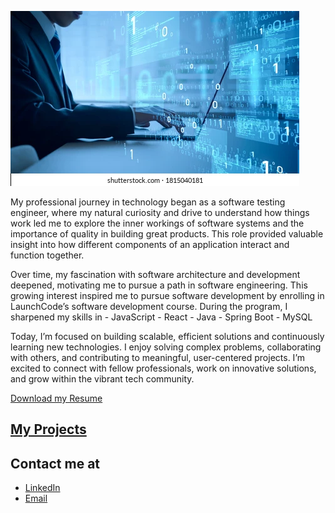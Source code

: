 ![My Portfolio Image](images/portfolio.jpeg)

My professional journey in technology began as a software testing engineer, where my natural curiosity and drive to understand how things work led me to explore the inner workings of software systems and the importance of quality in building great products. This role provided valuable insight into how different components of an application interact and function together.

Over time, my fascination with software architecture and development deepened, motivating me to pursue a path in software engineering. This growing interest inspired me to pursue software development by enrolling in LaunchCode’s software development course. During the program, I sharpened my skills in 
    - JavaScript
    - React
    - Java
    - Spring Boot
    - MySQL

Today, I’m focused on building scalable, efficient solutions and continuously learning new technologies. I enjoy solving complex problems, collaborating with others, and contributing to meaningful, user-centered projects. I’m excited to connect with fellow professionals, work on innovative solutions, and grow within the vibrant tech community.


[Download my Resume](assets/LaunchCodeResume-2025.pdf)

## [My Projects](/projects.md)

## Contact me at

- [LinkedIn](https://www.linkedin.com/in/diviyaiswariyak)
- [Email](mailto:eraiswaryabe@gmail.com)













